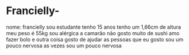 # Francielly-
nome: francielly
sou estudante
tenho 15 anos 
tenho um 1,66cm de altura
meu peso é 55kg 
sou alérgica a camarão
não gosto muito de sushi
amo  fazer bolo e outra coisa
gosto de ajudar as pessoas que eu gosto
sou um pouco nervosa as vezes 
sou um pouco nervosa
